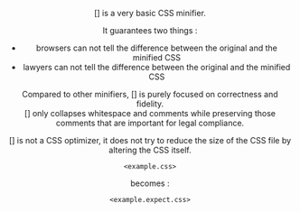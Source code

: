 <!-- Available Variables: -->
<!-- <humanReadableName> PostCSS Your Plugin -->
<!-- <exportName> postcssYourPlugin -->
<!-- <packageName> @csstools/postcss-your-plugin -->
<!-- <packageVersion> 1.0.0 -->
<!-- <packagePath> plugins/postcss-your-plugin -->
<!-- <cssdbId> your-feature -->
<!-- <specUrl> https://www.w3.org/TR/css-color-4/#funcdef-color -->
<!-- <example.css> file contents for examples/example.css -->
<!-- <header> -->
<!-- <usage> usage instructions -->
<!-- <envSupport> -->
<!-- <corsWarning> -->
<!-- <linkList> -->
<!-- <parallelBuildsNotice> -->
<!-- to generate : npm run docs -->

<header>

[<humanReadableName>] is a very basic CSS minifier.

It guarantees two things :
- browsers can not tell the difference between the original and the minified CSS
- lawyers can not tell the difference between the original and the minified CSS

Compared to other minifiers, [<humanReadableName>] is purely focused on correctness and fidelity.  
[<humanReadableName>] only collapses whitespace and comments while preserving those comments that are important for legal compliance.

[<humanReadableName>] is not a CSS optimizer, it does not try to reduce the size of the CSS file by altering the CSS itself.

```pcss
<example.css>
```

becomes :

```pcss
<example.expect.css>
```

<usage>

<envSupport>

<linkList>
